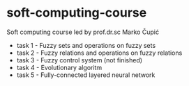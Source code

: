 # soft-computing-course
Soft computing course led by prof.dr.sc Marko Čupić

- task 1 - Fuzzy sets and operations on fuzzy sets
- task 2 - Fuzzy relations and operations on fuzzy relations
- task 3 - Fuzzy control system (not finished)
- task 4 - Evolutionary algoritm
- task 5 - Fully-connected layered neural network
